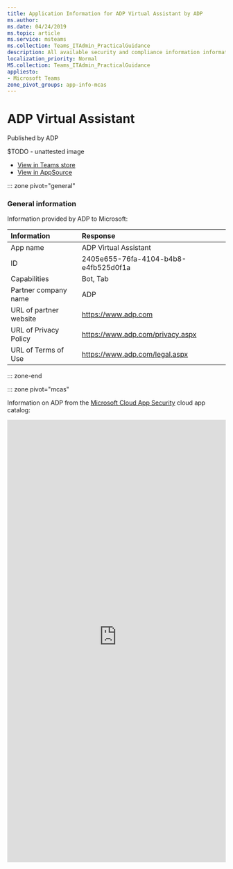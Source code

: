 ```yaml
---
title: Application Information for ADP Virtual Assistant by ADP
ms.author: 
ms.date: 04/24/2019
ms.topic: article
ms.service: msteams
ms.collection: Teams_ITAdmin_PracticalGuidance
description: All available security and compliance information information for ADP Virtual Assistant, its data handling policies, its Microsoft Cloud App Security app catalog information, and security/compliance information in the CSA STAR registry.
localization_priority: Normal
MS.collection: Teams_ITAdmin_PracticalGuidance
appliesto:
- Microsoft Teams
zone_pivot_groups: app-info-mcas
---
```

# ADP Virtual Assistant

Published by ADP

$TODO - unattested image

* <a href="https://teams.microsoft.com/l/app/2405e655-76fa-4104-b4b8-e4fb525d0f1a" target="_blank">View in Teams store</a>
* <a href="https://appsource.microsoft.com/en-us/product/office/WA104382012" target="_blank">View in AppSource</a>

::: zone pivot="general"

### General information

Information provided by ADP to Microsoft:

| **Information** | **Response** |
|:----------------|:-------------|
| App name | ADP Virtual Assistant |
| ID | 2405e655-76fa-4104-b4b8-e4fb525d0f1a |
| Capabilities | Bot, Tab |
| Partner company name | ADP |
| URL of partner website | <https://www.adp.com> |
| URL of Privacy Policy | <https://www.adp.com/privacy.aspx> |
| URL of Terms of Use | <https://www.adp.com/legal.aspx> |

::: zone-end


::: zone pivot="mcas"

Information on ADP from the [Microsoft Cloud App Security](https://www.microsoft.com/en-us/enterprise-mobility-security/cloud-app-security) cloud app catalog:

<iframe height='1020' title='Microsoft Cloud App Security Information' src='https://3ca685143b5b46b4b0e5266dadf2e97c.codepen.website/#/dashboard/17478' frameborder='no'  style='width: 100%;'>

<a href="https://3ca685143b5b46b4b0e5266dadf2e97c.codepen.website/#/dashboard/17478" target="_blank">View in a new tab</a>

::: zone-end

